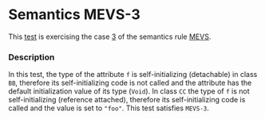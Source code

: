 # Semantics MEVS-3

This [test](.) is exercising the case [3](../Readme.md) of the semantics rule [MEVS](../../mevs/Readme.md).

### Description

In this test, the type of the attribute `f` is self-initializing (detachable) in class `BB`, therefore its self-initializing code is not called and the attribute has the default initialization value of its type (`Void`). In class `CC` the type of `f` is not self-initializing (reference attached), therefore its self-initializing code is called and the value is set to `"foo"`. This test satisfies `MEVS-3`.
